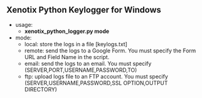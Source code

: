 ## Xenotix Python Keylogger for Windows

- usage:
  - **xenotix_python_logger.py mode**
- mode:
  - local: store the logs in a file [keylogs.txt]    
  - remote: send the logs to a Google Form. You must specify the Form URL and Field Name in the script.
  - email: send the logs to an email. You must specify (SERVER,PORT,USERNAME,PASSWORD,TO)
  - ftp: upload logs file to an FTP account. You must specify (SERVER,USERNAME,PASSWORD,SSL OPTION,OUTPUT DIRECTORY)
